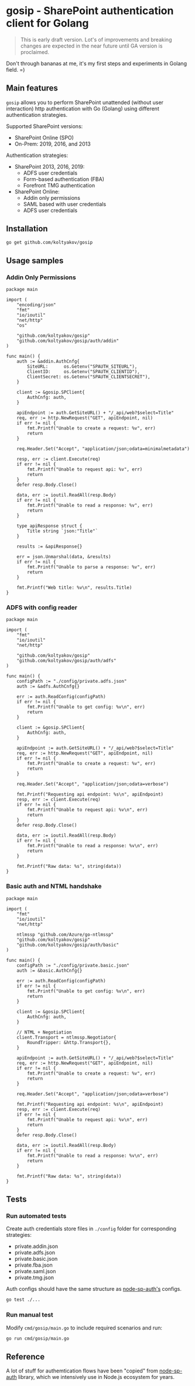 # gosip - SharePoint authentication client for Golang

> This is early draft version. Lot's of improvements and breaking changes are expected in the near future until GA version is proclaimed.

Don't through bananas at me, it's my first steps and experiments in Golang field. =)

## Main features

`gosip` allows you to perform SharePoint unattended (without user interaction) http authentication with Go (Golang) using different authentication strategies.

Supported SharePoint versions:

- SharePoint Online (SPO)
- On-Prem: 2019, 2016, and 2013

Authentication strategies:

- SharePoint 2013, 2016, 2019:
  - ADFS user credentials
  - Form-based authentication (FBA)
  - Forefront TMG authentication
- SharePoint Online:
  - Addin only permissions
  - SAML based with user credentials
  - ADFS user credentials

## Installation

```bash
go get github.com/koltyakov/gosip
```

## Usage samples

### Addin Only Permissions

```golang
package main

import (
	"encoding/json"
	"fmt"
	"io/ioutil"
	"net/http"
	"os"

	"github.com/koltyakov/gosip"
	"github.com/koltyakov/gosip/auth/addin"
)

func main() {
	auth := &addin.AuthCnfg{
		SiteURL:      os.Getenv("SPAUTH_SITEURL"),
		ClientID:     os.Getenv("SPAUTH_CLIENTID"),
		ClientSecret: os.Getenv("SPAUTH_CLIENTSECRET"),
	}

	client := &gosip.SPClient{
		AuthCnfg: auth,
	}

	apiEndpoint := auth.GetSiteURL() + "/_api/web?$select=Title"
	req, err := http.NewRequest("GET", apiEndpoint, nil)
	if err != nil {
		fmt.Printf("Unable to create a request: %v", err)
		return
	}

	req.Header.Set("Accept", "application/json;odata=minimalmetadata")

	resp, err := client.Execute(req)
	if err != nil {
		fmt.Printf("Unable to request api: %v", err)
		return
	}
	defer resp.Body.Close()

	data, err := ioutil.ReadAll(resp.Body)
	if err != nil {
		fmt.Printf("Unable to read a response: %v", err)
		return
	}

	type apiResponse struct {
		Title string `json:"Title"`
	}

	results := &apiResponse{}

	err = json.Unmarshal(data, &results)
	if err != nil {
		fmt.Printf("Unable to parse a response: %v", err)
		return
	}

	fmt.Printf("Web title: %v\n", results.Title)
}
```

### ADFS with config reader

```golang
package main

import (
	"fmt"
	"io/ioutil"
	"net/http"

	"github.com/koltyakov/gosip"
	"github.com/koltyakov/gosip/auth/adfs"
)

func main() {
	configPath := "./config/private.adfs.json"
	auth := &adfs.AuthCnfg{}

	err := auth.ReadConfig(configPath)
	if err != nil {
		fmt.Printf("Unable to get config: %v\n", err)
		return
	}

	client := &gosip.SPClient{
		AuthCnfg: auth,
	}

	apiEndpoint := auth.GetSiteURL() + "/_api/web?$select=Title"
	req, err := http.NewRequest("GET", apiEndpoint, nil)
	if err != nil {
		fmt.Printf("Unable to create a request: %v", err)
		return
	}

	req.Header.Set("Accept", "application/json;odata=verbose")

	fmt.Printf("Requesting api endpoint: %s\n", apiEndpoint)
	resp, err := client.Execute(req)
	if err != nil {
		fmt.Printf("Unable to request api: %v\n", err)
		return
	}
	defer resp.Body.Close()

	data, err := ioutil.ReadAll(resp.Body)
	if err != nil {
		fmt.Printf("Unable to read a response: %v\n", err)
		return
	}

	fmt.Printf("Raw data: %s", string(data))
}
```

### Basic auth and NTML handshake

```golang
package main

import (
	"fmt"
	"io/ioutil"
	"net/http"

	ntlmssp "github.com/Azure/go-ntlmssp"
	"github.com/koltyakov/gosip"
	"github.com/koltyakov/gosip/auth/basic"
)

func main() {
	configPath := "./config/private.basic.json"
	auth := &basic.AuthCnfg{}

	err := auth.ReadConfig(configPath)
	if err != nil {
		fmt.Printf("Unable to get config: %v\n", err)
		return
	}

	client := &gosip.SPClient{
		AuthCnfg: auth,
	}

	// NTML + Negotiation
	client.Transport = ntlmssp.Negotiator{
		RoundTripper: &http.Transport{},
	}

	apiEndpoint := auth.GetSiteURL() + "/_api/web?$select=Title"
	req, err := http.NewRequest("GET", apiEndpoint, nil)
	if err != nil {
		fmt.Printf("Unable to create a request: %v", err)
		return
	}

	req.Header.Set("Accept", "application/json;odata=verbose")

	fmt.Printf("Requesting api endpoint: %s\n", apiEndpoint)
	resp, err := client.Execute(req)
	if err != nil {
		fmt.Printf("Unable to request api: %v\n", err)
		return
	}
	defer resp.Body.Close()

	data, err := ioutil.ReadAll(resp.Body)
	if err != nil {
		fmt.Printf("Unable to read a response: %v\n", err)
		return
	}

	fmt.Printf("Raw data: %s", string(data))
}
```

## Tests

### Run automated tests

Create auth credentials store files in `./config` folder for corresponding strategies:

- private.addin.json
- private.adfs.json
- private.basic.json
- private.fba.json
- private.saml.json
- private.tmg.json

Auth configs should have the same structure as [node-sp-auth's](https://github.com/s-kainet/node-sp-auth) configs.

```bash
go test ./...
```

### Run manual test

Modify `cmd/gosip/main.go` to include required scenarios and run:

```bash
go run cmd/gosip/main.go
```

## Reference

A lot of stuff for authemtication flows have been "copied" from [node-sp-auth](https://github.com/s-kainet/node-sp-auth) library, which we intensively use in Node.js ecosystem for years.